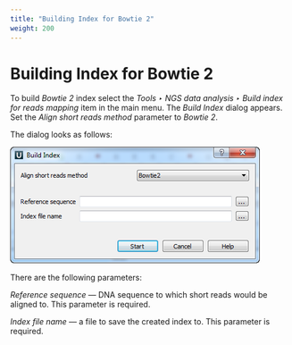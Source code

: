```yaml
---
title: "Building Index for Bowtie 2"
weight: 200
---
```



# Building Index for Bowtie 2

To build _Bowtie 2_ index select the _Tools ‣ NGS data analysis ‣ Build index for reads mapping_ item in the main menu. The _Build Index_ dialog appears. Set the _Align short reads method_ parameter to _Bowtie 2_.

The dialog looks as follows:


![](/images/65930864/65930865.png)

There are the following parameters:

_Reference sequence_ — DNA sequence to which short reads would be aligned to. This parameter is required.

_Index file name_ — a file to save the created index to. This parameter is required.
